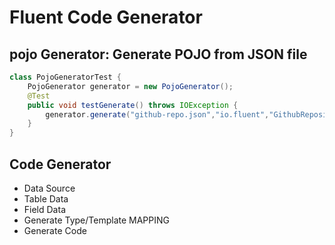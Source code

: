 # Fluent Code Generator 

## pojo Generator: Generate POJO from JSON file

```java
class PojoGeneratorTest {
    PojoGenerator generator = new PojoGenerator();
    @Test
    public void testGenerate() throws IOException {
        generator.generate("github-repo.json","io.fluent","GithubRepository","models");
    }
}
```

## Code Generator

- Data Source
- Table Data
- Field Data
- Generate Type/Template MAPPING
- Generate Code
